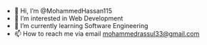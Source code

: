 - 👋 Hi, I’m @MohammedHassan115
- 👀 I’m interested in Web Development
- 🌱 I’m currently learning Software Engineering
- 📫 How to reach me via email mohammedrassul33@gmail.com

<!---
MohammedHassan115/MohammedHassan115 is a ✨ special ✨ repository because its `README.md` (this file) appears on your GitHub profile.
You can click the Preview link to take a look at your changes.
--->
